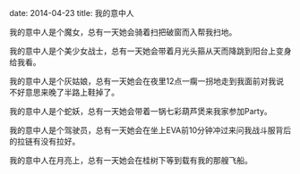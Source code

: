 date: 2014-04-23
title: 我的意中人

我的意中人是个魔女，总有一天她会骑着扫把破窗而入帮我扫地。

我的意中人是个美少女战士，总有一天她会带着月光头箍从天而降跳到阳台上变身给我看。

我的意中人是个灰姑娘，总有一天她会在夜里12点一瘸一拐地走到我面前对我说不好意思来晚了半路上鞋掉了。

我的意中人是个蛇妖，总有一天她会带着一锅七彩葫芦煲来我家参加Party。

我的意中人是个驾驶员，总有一天她会在坐上EVA前10分钟冲过来问我战斗服背后的拉链有没有拉好。

我的意中人在月亮上，总有一天她会在桂树下等到载有我的那艘飞船。
